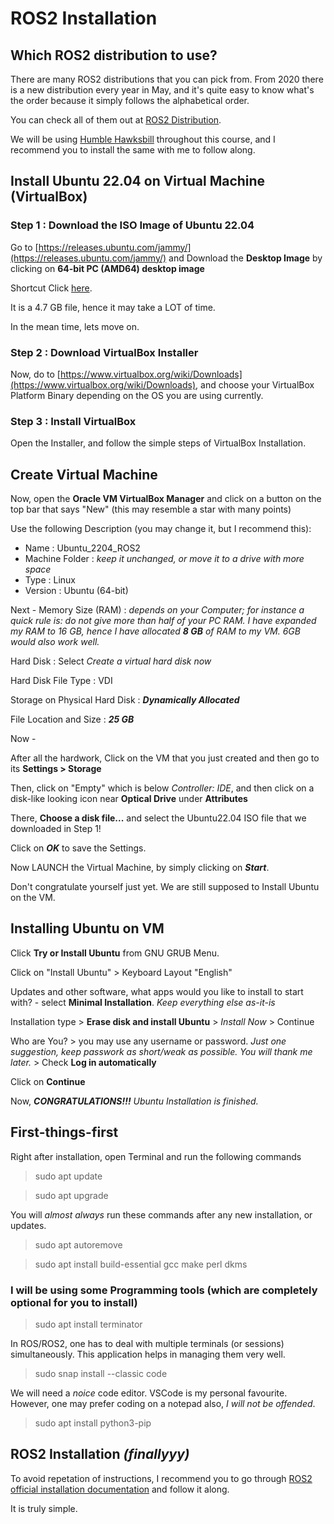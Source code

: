 # ROS2 Installation

## Which ROS2 distribution to use?

There are many ROS2 distributions that you can pick from. From 2020 there is a new distribution every year in May, and it's quite easy to know what's the order because it simply follows the alphabetical order.

You can check all of them out at [ROS2 Distribution](https://docs.ros.org/en/rolling/Releases.html).

We will be using [Humble Hawksbill](https://docs.ros.org/en/rolling/Releases/Release-Humble-Hawksbill.html) throughout this course, and I recommend you to install the same with me to follow along.

## Install Ubuntu 22.04 on Virtual Machine (VirtualBox)

### Step 1 : Download the ISO Image of Ubuntu 22.04
Go to [https://releases.ubuntu.com/jammy/](https://releases.ubuntu.com/jammy/) and Download the **Desktop Image** by clicking on **64-bit PC (AMD64) desktop image**

Shortcut Click [here](https://releases.ubuntu.com/jammy/ubuntu-22.04.4-desktop-amd64.iso).

It is a 4.7 GB file, hence it may take a LOT of time.

In the mean time, lets move on.

### Step 2 : Download VirtualBox Installer
Now, do to [https://www.virtualbox.org/wiki/Downloads](https://www.virtualbox.org/wiki/Downloads), and choose your VirtualBox Platform Binary depending on the OS you are using currently.

### Step 3 : Install VirtualBox
Open the Installer, and follow the simple steps of VirtualBox Installation.

## Create Virtual Machine
Now, open the **Oracle VM VirtualBox Manager** and click on a button on the top bar that says "New" (this may resemble a star with many points)

Use the following Description (you may change it, but I recommend this):

+ Name : Ubuntu_2204_ROS2
+ Machine Folder : *keep it unchanged, or move it to a drive with more space*
+ Type : Linux
+ Version : Ubuntu (64-bit)

Next - 
Memory Size (RAM) : *depends on your Computer; for instance a quick rule is: do not give more than half of your PC RAM. I have expanded my RAM to 16 GB, hence I have allocated **8 GB** of RAM to my VM. 6GB would also work well.*

Hard Disk : Select *Create a virtual hard disk now*

Hard Disk File Type : VDI

Storage on Physical Hard Disk : ***Dynamically Allocated***

File Location and Size : ***25 GB***

Now - 

After all the hardwork, Click on the VM that you just created and then go to its **Settings > Storage**

Then, click on "Empty" which is below *Controller: IDE*, and then click on a disk-like looking icon near **Optical Drive** under **Attributes**

There, **Choose a disk file...** and select the Ubuntu22.04 ISO file that we downloaded in Step 1!

Click on ***OK*** to save the Settings.

Now LAUNCH the Virtual Machine, by simply clicking on ***Start***.

Don't congratulate yourself just yet. We are still supposed to Install Ubuntu on the VM.

## Installing Ubuntu on VM
Click **Try or Install Ubuntu** from GNU GRUB Menu.

Click on "Install Ubuntu" > Keyboard Layout "English"

Updates and other software, what apps would you like to install to start with? - select **Minimal Installation**. *Keep everything else as-it-is*

Installation type > **Erase disk and install Ubuntu** > *Install Now* > Continue

Who are You? > you may use any username or password. *Just one suggestion, keep passwork as short/weak as possible. You will thank me later.* > Check **Log in automatically**

Click on **Continue**


Now, ***CONGRATULATIONS!!!** Ubuntu Installation is finished.*

## First-things-first
Right after installation, open Terminal and run the following commands

> sudo apt update

> sudo apt upgrade

You will *almost always* run these commands after any new installation, or updates.

> sudo apt autoremove

> sudo apt install build-essential gcc make perl dkms

### I will be using some Programming tools (which are completely optional for you to install)

> sudo apt install terminator

In ROS/ROS2, one has to deal with multiple terminals (or sessions) simultaneously. This application helps in managing them very well.

> sudo snap install --classic code

We will need a *noice* code editor. VSCode is my personal favourite. However, one may prefer coding on a notepad also, *I will not be offended*.

> sudo apt install python3-pip

## ROS2 Installation *(finallyyy)*
To avoid repetation of instructions, I recommend you to go through [ROS2 official installation documentation](https://docs.ros.org/en/humble/Installation/Ubuntu-Install-Debians.html) and follow it along.

It is truly simple.

